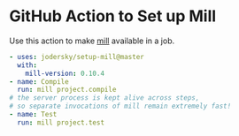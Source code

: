 # GitHub Action to Set up Mill

Use this action to make [mill](http://www.lihaoyi.com/mill/) available in a job.

```yaml
- uses: jodersky/setup-mill@master
  with:
    mill-version: 0.10.4
- name: Compile
  run: mill project.compile
# the server process is kept alive across steps,
# so separate invocations of mill remain extremely fast!
- name: Test
  run: mill project.test
```
